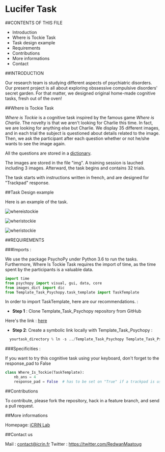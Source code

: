 # Lucifer Task 

##CONTENTS OF THIS FILE

* Introduction
* Where is Tockie Task
* Task design example
* Requirements
* Contributions
* More informations
* Contact


##INTRODUCTION

Our research team is studying different aspects of psychiatric disorders. Our present project is all about exploring obssessive compulsive disorders' secret garden. For that matter, we designed original home-made cognitive tasks, fresh out of the oven!

##Where is Tockie Task

*Where is Tockie* is a cognitive task inspired by the famous game *Where is Charlie*. The novelty is that we aren't looking for Charlie this time. 
In fact, we are looking for anything else but Charlie.
We display 35 different images, and in each trial the subject is questioned about details related to the image.
Then, we ask the participant after each question whether or not he/she wants to see the image again.

All the questions are stored in a [dictionary](images_dict.py).

The images are stored in the file "img". 
A training session is lauched including 3 images. 
Afterward, the task begins and contains 32 trials. 


The task starts with instructions written in french, and are designed for "Trackpad" response.

##Task Design example

Here is an example of the task. 

![whereistockie](img/img_readme/img_wit_readme.png)

![wheristockie](img/img_readme/qst_wit1_readme.png) 

![wheristockie](img/img_readme/qst_wit2_readme.png) 


##REQUIREMENTS

###Imports :

We use the package PsychoPy under Python 3.6 to run the tasks. Furthermore, Where Is Tockie Task requires the import of time, as the time spent by the participants is a valuable data.
```python
import time
from psychopy import visual, gui, data, core
from images_dict import dic
from Template_Task_Psychopy.task_template import TaskTemplate
```

In order to import TaskTemplate, here are our recommendations. :

* **Step 1** : Clone Template_Task_Psychopy repository from GitHub 


Here's the link :  <a href="https://github.com/ICRIN-lab/Template_Task_Psychopy.git"> here </a>


* **Step 2**: Create a symbolic link locally with Template_Task_Psychopy :

```python
  yourtask_directory % ln -s ../Template_Task_Psychopy Template_Task_Psychopy
```  



###Specificities :

If you want to try this cognitive task using your keyboard, don't forget to the response_pad to False

```python
class Where_Is_Tockie(TaskTemplate):
    nb_ans = 4
    response_pad = False  # has to be set on "True" if a trackpad is used.
```

##Contributions

To contribute, please fork the repository, hack in a feature branch, and send a pull request.

##More informations

Homepage: [iCRIN Lab](http://icrin.fr/)

##Contact us

Mail : contact@icrin.fr
Twitter : https://twitter.com/RedwanMaatoug